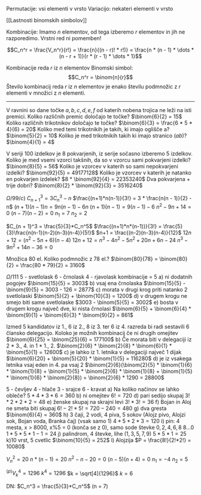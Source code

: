 Permutacije: vsi elementi v vrsto
Variacijo: nekateri elementi v vrsto

[[Lastnosti binomskih simbolov]]

Kombinacije: Imamo $n$ elementov, od tega izberemo $r$ elementov in jih ne razporedimo.
Vrstni red ni pomemben!

$$C_n^r = \frac{V_n^r}{r!} = \frac{n}{(n - r)! * r!)} = \frac{n * (n - 1) * \dots * (n - r + 1)}{r * (r - 1) * \dots * 1}$$

Kombinacije reda $r$ iz $n$ elementov
Binomski simbol:
$$C_n^r = \binom{n}{r}$$ 
Število kombinacij reda $r$ iz $n$ elementov je enako številu podmnožic z $r$ elementi v množici z $n$ elementi.

---
V ravnini so dane točke $a, b, c, d, e, f$ od katerih nobena trojica ne leži na isti premici.
Koliko različnih premic določajo te točke?
$\binom{6}{2} = 15$
Koliko različnih trikotnikov določajo te točke?
$\binom{6}{3} = \frac{6 * 5 * 4}{6} = 20$
Koliko med temi trikotnikih je takih, ki imajo oglišče a?
$\binom{5}{2} = 10$
Koliko je med trikotnikih takih ki imajo stranico $(ab)$?
$\binom{4}{1} = 4$

V seriji 100 izdelkov je 8 pokvarjenih, iz serije sočasno izberemo 5 izdelkov.
Koliko je med vsemi vzorci takšnih, da so v vzorcu sami pokvarjeni izdelki?
$\binom{8}{5} = 56$
Koliko je vzorcev v katerih so sami nepokvarjeni izdelki?
$\binom{92}{5} = 49177128$
Koliko je vzorcev v katerih je natanko en pokvarjen izdelek?
$8 * \binom{92}{4} = 22353240$
Dva pokvarjena + trije dobri?
$\binom{8}{2} * \binom{92}{3} = 3516240$

$\Omega / 99 / c)$
$C_{n + 1}^3 = 3C_n^3 - n$
$\frac{(n+1)*n(n-1)}{3!} = 3 * \frac{n(n - 1)}{2} - n$
$(n + 1)(n-1)n = 9n(n-1)-6n$
$(n + 1)(n - 1) = 9(n -1)-6$
$n^2 - 9n+14 = 0$
$(n-7)(n-2) = 0$
$n_1 = 7$
$n_2 = 2$

$C_{n + 1}^3 = \frac{5}{3}*C_n^5$
$\frac{(n+1)*n*(n-1))}{3!} = \frac{5}{3}\frac{n(n-1)(n-2)(n-3)(n-4)}{5!}$
$n+1 = \frac{(n-2)(n-3)(n-4)}{12}$
$12n + 12 = (n^2 - 5n+6)(n-4)$
$12n + 12 = n^3 - 4n^2-5n^2+20n+6n-24$
$n^3-9n^2+14n-36 = 0$

Množica 80 el.
Koliko podmnožic z 78 el.?
$\binom{80}{78} = \binom{80}{2} = \frac{80 * 79}{2} = 3160$

$\Omega/111$
5 - svetlolask
6 - črnolask
4 - rjavolask
kombinacije = 5
a) ni dodatnih pogojev
$\binom{15}{5} = 3003$
b) vsaj ena črnolaska
$\binom{15}{5} - \binom{9}{5} = 3003 - 126 = 2877$
c) morata v drugi krog priti natanko 2 svetlolaski
$\binom{5}{2} + \binom{10}{3} = 1200$
d) v drugem krogu ne smejo biti same svetlolaske
$3003 - \binom{5}{5} = 3002$
e) bosta v drugem krogu največ dve, ki nista črnolasi
$\binom{6}{5} + \binom{6}{4} * \binom{9}{1} + \binom{6}{3} * \binom{9}{2} = 861$

Izmed 5 kandidatov iz 1., 6 iz 2., 8 iz 3. ter 6 iz 4. razreda bi radi sestavili 6 člansko delegacijo.
Koloko je možnih kombinacij če ni drugih omejitev
$\binom{6}{25} = \binom{25}{6} = 177100$
b) Če morata biti v delegaciji iz 2 * 3., 4. in 1 * 1., 2.
$\binom{2}{6} * \binom{2}{8} * \binom{6}{1} * \binom{5}{1} = 12600$
c) je lahko iz 1. letnika v delegaciji največ 1 dijak
$\binom{6}{20} + \binom{5}{20} * \binom{1}{5} = 116280$
d) je iz vsakega letnika vsaj eden in 4. pa vsaj 2
$\binom{2}{6}(\binom{2}{5} * \binom{1}{6} * \binom{1}{8} + \binom{1}{5} * \binom{2}{6} * \binom{1}{8} + \binom{1}{5} * \binom{1}{6} * \binom{2}{8}) = \binom{2}{6} * 1290 = 28800$

5 - čevljev
4 - hlače
3 - srajce
6 - kravat
a) Na koliko načinov se lahko obleče?
$5 * 4 * 3 * 6 = 360$
b) ni omejitev
$6! = 720$
d) pari sedijo skupaj
$3! * 2 * 2 * 2= 48$
e) ženske skupaj na skrajni levi
$3! * 3! = 36$
f) Bojan in Aloj ne smeta biti skupaj
$6! - 2! * 5! = 720 - 240 = 480$
g) dva gresta
$\binom{6}{4} = 360$
h) 3 čaji, 2 vodi, 4 piva, 5 sokov (Alojz pivo, Alojzi sok, Bojan voda, Branka čaj) (vsak samo 1)
$4*5*2*3 = 120$
i) pin: 4 mesta, x > 8000, x%5 = 0 (konča se z 0), samo sode števke
$0, 2, 4, 6, 8$
$8 \dots 0$
$1 * 5 * 5 * 1 - 1 = 24$
j) palindrom, 4 števke, lihe ($1, 3, 5, 7, 9$)
$5 * 5 * 1 = 25$
k)10 vrst, 5 cvetlic
$\binom{10}{5} = 252$
l)
Alojzija
$P = \frac{8!}{2!*2!} = 10080$

$V_n^2 = 20$
$n*(n-1) = 20$
$n^2-n-20=0$
$(n-5)(n+4)=0$
$n_1 = -4$
$n_2=5$

${}^{(p)}V_k^4 = 1296$
$k^4 = 1296$
$k = \sqrt[4]{1296}$
$k = 6$



DN: $C_n^3 = \frac{5}{3}*C_n^5$ (n = 7)
